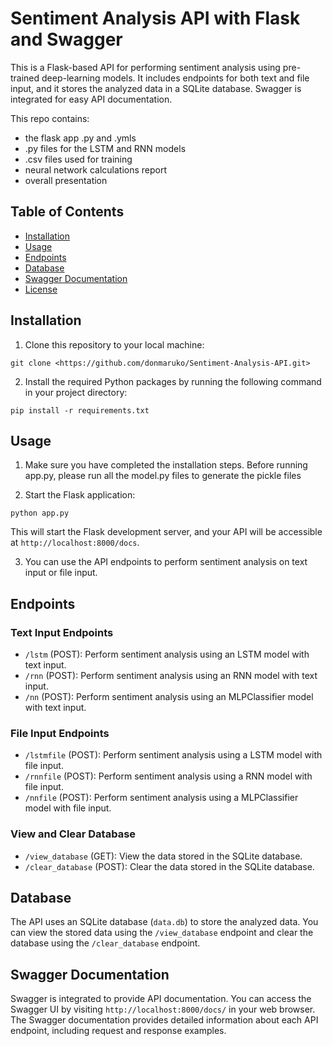 # Sentiment Analysis API with Flask and Swagger

This is a Flask-based API for performing sentiment analysis using pre-trained deep-learning models. It includes endpoints for both text and file input, and it stores the analyzed data in a SQLite database. Swagger is integrated for easy API documentation.

This repo contains:
- the flask app .py and .ymls
- .py files for the LSTM and RNN models
- .csv files used for training
- neural network calculations report
- overall presentation

## Table of Contents

- [Installation](#installation)
- [Usage](#usage)
- [Endpoints](#endpoints)
- [Database](#database)
- [Swagger Documentation](#swagger-documentation)
- [License](#license)

## Installation

1. Clone this repository to your local machine:

```shell
git clone <https://github.com/donmaruko/Sentiment-Analysis-API.git>
```

2. Install the required Python packages by running the following command in your project directory:

```shell
pip install -r requirements.txt
```

## Usage

1. Make sure you have completed the installation steps. Before running app.py, please run all the model.py files to generate the pickle files

2. Start the Flask application:

```shell
python app.py
```

This will start the Flask development server, and your API will be accessible at `http://localhost:8000/docs`.

3. You can use the API endpoints to perform sentiment analysis on text input or file input.

## Endpoints

### Text Input Endpoints

- `/lstm` (POST): Perform sentiment analysis using an LSTM model with text input.
- `/rnn` (POST): Perform sentiment analysis using an RNN model with text input.
- `/nn` (POST): Perform sentiment analysis using an MLPClassifier model with text input.

### File Input Endpoints

- `/lstmfile` (POST): Perform sentiment analysis using a LSTM model with file input.
- `/rnnfile` (POST): Perform sentiment analysis using a RNN model with file input.
- `/nnfile` (POST): Perform sentiment analysis using a MLPClassifier model with file input.

### View and Clear Database

- `/view_database` (GET): View the data stored in the SQLite database.
- `/clear_database` (POST): Clear the data stored in the SQLite database.

## Database

The API uses an SQLite database (`data.db`) to store the analyzed data. You can view the stored data using the `/view_database` endpoint and clear the database using the `/clear_database` endpoint.

## Swagger Documentation

Swagger is integrated to provide API documentation. You can access the Swagger UI by visiting `http://localhost:8000/docs/` in your web browser. The Swagger documentation provides detailed information about each API endpoint, including request and response examples.
